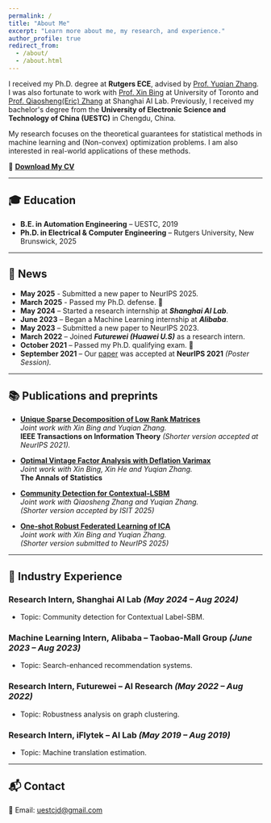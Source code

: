 ```yaml
---
permalink: /
title: "About Me"
excerpt: "Learn more about me, my research, and experience."
author_profile: true
redirect_from: 
  - /about/
  - /about.html
---
```


I received my Ph.D. degree at **Rutgers ECE**, advised by [Prof. Yuqian Zhang](https://sites.google.com/view/yuqianzhang). I was also fortunate to work with  [Prof. Xin Bing](https://sites.coecis.cornell.edu/xinbing/) at University of Toronto and [Prof. Qiaosheng(Eric) Zhang](https://qiaoshengzhang.github.io/) at Shanghai AI Lab. Previously, I received my bachelor's degree from the **University of Electronic Science and Technology of China (UESTC)** in Chengdu, China.

My research focuses on the theoretical guarantees for statistical methods in machine learning and (Non-convex) optimization problems. I am also interested in real-world applications of these methods.

📄 [**Download My CV**](https://drive.google.com/file/d/1FNpe6eXEHq38c-zC1C-QMdqszaS8Iv_2/view?usp=drive_link)  

---

## 🎓 Education
- **B.E. in Automation Engineering** – UESTC, 2019  
- **Ph.D. in Electrical & Computer Engineering** – Rutgers University, New Brunswick, 2025

---

## 📰 News
- **May 2025** - Submitted a new paper to NeurIPS 2025.
- **March 2025** - Passed my Ph.D. defense. 🎉  
- **May 2024** – Started a research internship at ***Shanghai AI Lab***.
- **June 2023** – Began a Machine Learning internship at ***Alibaba***.
- **May 2023** – Submitted a new paper to NeurIPS 2023.
- **March 2022** – Joined ***Futurewei (Huawei U.S)*** as a research intern.
- **October 2021** – Passed my Ph.D. qualifying exam. 🎉
- **September 2021** – Our [paper](https://arxiv.org/abs/2106.07736) was accepted at **NeurIPS 2021** *(Poster Session).*  

---

## 📚 Publications and preprints
- **[Unique Sparse Decomposition of Low Rank Matrices](https://ieeexplore.ieee.org/document/9954420)**  
  *Joint work with Xin Bing and Yuqian Zhang.*  
  **IEEE Transactions on Information Theory** *(Shorter version accepted at NeurIPS 2021).*  

- **[Optimal Vintage Factor Analysis with Deflation Varimax](https://arxiv.org/abs/2310.10545)**  
  *Joint work with Xin Bing, Xin He and Yuqian Zhang.*  
  **The Annals of Statistics**  

- **[Community Detection for Contextual-LSBM](https://arxiv.org/abs/2501.11139)**  
  *Joint work with Qiaosheng Zhang and Yuqian Zhang.*  
  *(Shorter version accepted by ISIT 2025)*

- **[One-shot Robust Federated Learning of ICA](https://arxiv.org/abs/2505.20532)**\
  *Joint work with Xin Bing and Yuqian Zhang.*\
  *(Shorter version submitted to NeurIPS 2025)*

---

## 💼 Industry Experience
### Research Intern, **Shanghai AI Lab** *(May 2024 – Aug 2024)*
- Topic: Community detection for Contextual Label-SBM.

### Machine Learning Intern, **Alibaba – Taobao-Mall Group** *(June 2023 – Aug 2023)*
- Topic: Search-enhanced recommendation systems.

### Research Intern, **Futurewei – AI Research** *(May 2022 – Aug 2022)*
- Topic: Robustness analysis on graph clustering.

### Research Intern, **iFlytek – AI Lab** *(May 2019 – Aug 2019)*
- Topic: Machine translation estimation.

---

## 📬 Contact
📧 Email: uestcjd@gmail.com  
